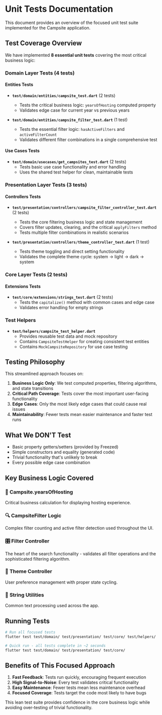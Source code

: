 # Unit Tests Documentation

This document provides an overview of the focused unit test suite implemented for the Campsite application.

## Test Coverage Overview

We have implemented **8 essential unit tests** covering the most critical business logic:

### Domain Layer Tests (4 tests)

#### Entities Tests
- **`test/domain/entities/campsite_test.dart`** (2 tests)
  - Tests the critical business logic: `yearsOfHosting` computed property
  - Validates edge case for current year vs previous years

- **`test/domain/entities/campsite_filter_test.dart`** (1 test)  
  - Tests the essential filter logic: `hasActiveFilters` and `activeFilterCount`
  - Validates different filter combinations in a single comprehensive test

#### Use Cases Tests
- **`test/domain/usecases/get_campsites_test.dart`** (2 tests)
  - Tests basic use case functionality and error handling
  - Uses the shared test helper for clean, maintainable tests

### Presentation Layer Tests (3 tests)

#### Controllers Tests
- **`test/presentation/controllers/campsite_filter_controller_test.dart`** (2 tests)
  - Tests the core filtering business logic and state management
  - Covers filter updates, clearing, and the critical `applyFilters` method
  - Tests multiple filter combinations in realistic scenarios

- **`test/presentation/controllers/theme_controller_test.dart`** (1 test)
  - Tests theme toggling and direct setting functionality
  - Validates the complete theme cycle: system → light → dark → system

### Core Layer Tests (2 tests)

#### Extensions Tests
- **`test/core/extensions/strings_test.dart`** (2 tests)
  - Tests the `capitalize()` method with common cases and edge case
  - Validates error handling for empty strings

### Test Helpers

- **`test/helpers/campsite_test_helper.dart`**
  - Provides reusable test data and mock repository
  - Contains `CampsiteTestHelper` for creating consistent test entities
  - Contains `MockCampsiteRepository` for use case testing

## Testing Philosophy

This streamlined approach focuses on:

1. **Business Logic Only**: We test computed properties, filtering algorithms, and state transitions
2. **Critical Path Coverage**: Tests cover the most important user-facing functionality  
3. **Edge Cases**: Only the most likely edge cases that could cause real issues
4. **Maintainability**: Fewer tests mean easier maintenance and faster test runs

## What We DON'T Test

- Basic property getters/setters (provided by Freezed)
- Simple constructors and equality (generated code)
- Trivial functionality that's unlikely to break
- Every possible edge case combination

## Key Business Logic Covered

### 🧮 **Campsite.yearsOfHosting**
Critical business calculation for displaying hosting experience.

### 🔍 **CampsiteFilter Logic** 
Complex filter counting and active filter detection used throughout the UI.

### 🎛️ **Filter Controller**
The heart of the search functionality - validates all filter operations and the sophisticated filtering algorithm.

### 🎨 **Theme Controller**
User preference management with proper state cycling.

### 🔧 **String Utilities**
Common text processing used across the app.

## Running Tests

```bash
# Run all focused tests
flutter test test/domain/ test/presentation/ test/core/ test/helpers/

# Quick run - all tests complete in ~2 seconds
flutter test test/domain/ test/presentation/ test/core/
```

## Benefits of This Focused Approach

1. **Fast Feedback**: Tests run quickly, encouraging frequent execution
2. **High Signal-to-Noise**: Every test validates critical functionality
3. **Easy Maintenance**: Fewer tests mean less maintenance overhead
4. **Focused Coverage**: Tests target the code most likely to have bugs

This lean test suite provides confidence in the core business logic while avoiding over-testing of trivial functionality. 